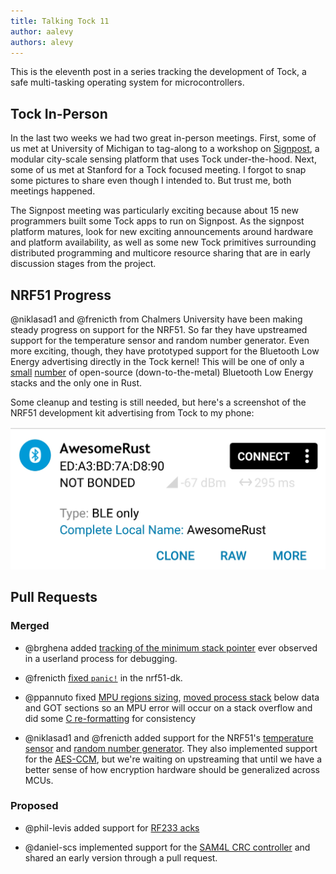 ```yaml
---
title: Talking Tock 11
author: aalevy
authors: alevy
---
```


This is the eleventh post in a series tracking the development of Tock, a safe
multi-tasking operating system for microcontrollers.

## Tock In-Person

In the last two weeks we had two great in-person meetings. First, some of us
met at University of Michigan to tag-along to a workshop on
[Signpost](https://github.com/lab11/signpost), a modular city-scale sensing
platform that uses Tock under-the-hood. Next, some of us met at Stanford for a
Tock focused meeting. I forgot to snap some pictures to share even though I
intended to. But trust me, both meetings happened.

The Signpost meeting was particularly exciting because about 15 new programmers
built some Tock apps to run on Signpost. As the signpost platform matures, look
for new exciting announcements around hardware and platform availability, as well
as some new Tock primitives surrounding distributed programming and multicore
resource sharing that are in early discussion stages from the project.

## NRF51 Progress

@niklasad1 and @frenicth from Chalmers University have been making steady
progress on support for the NRF51. So far they have upstreamed support for the
temperature sensor and random number generator. Even more exciting, though,
they have prototyped support for the Bluetooth Low Energy advertising directly
in the Tock kernel! This will be one of only a
[small](https://mynewt.apache.org/)
[number](https://github.com/pauloborges/blessed) of open-source
(down-to-the-metal) Bluetooth Low Energy stacks and the only one in Rust.

Some cleanup and testing is still needed, but here's a
screenshot of the NRF51 development kit advertising from Tock to my phone:

![Advertising BLE in Tock](/assets/2017/03/ble.jpg "Advertising BLE in Tock")

## Pull Requests

### Merged

  * @brghena added [tracking of the minimum stack pointer](https://github.com/helena-project/tock/pull/296)
    ever observed in a userland process for debugging.

  * @frenicth [fixed `panic!`](https://github.com/helena-project/tock/pull/295) in the nrf51-dk.

  * @ppannuto fixed [MPU regions sizing](https://github.com/helena-project/tock/pull/297), [moved process stack](https://github.com/helena-project/tock/pull/289) below data and GOT
    sections so an MPU error will occur on a stack overflow and did some [C re-formatting](https://github.com/helena-project/tock/pull/301) for consistency

  * @niklasad1 and @frenicth added support for the NRF51's [temperature sensor](https://github.com/helena-project/tock/pull/306)
    and [random number generator](https://github.com/helena-project/tock/pull/308).
    They also implemented support for the [AES-CCM](https://github.com/helena-project/tock/pull/307),
    but we're waiting on upstreaming that until we have a better sense of how
    encryption hardware should be generalized across MCUs.

### Proposed

  * @phil-levis added support for [RF233 acks](https://github.com/helena-project/tock/pull/293)

  * @daniel-scs implemented support for the [SAM4L CRC controller](https://github.com/helena-project/tock/pull/303)
    and shared an early version through a pull request.
